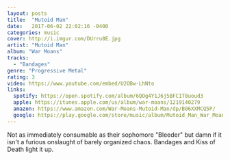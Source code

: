 ```yaml
---
layout: posts
title:  "Mutoid Man"
date:   2017-06-02 22:02:16 -0400
categories: music
cover: http://i.imgur.com/DUrru8E.jpg
artist: "Mutoid Man"
album: "War Moans"
tracks:
  - "Bandages"
genre: "Progressive Metal"
rating: 3
video: https://www.youtube.com/embed/U2OBw-LhNto
links:
  spotify: https://open.spotify.com/album/6QOg4Y1J6j5BFC1T8uoud3
  apple: https://itunes.apple.com/us/album/war-moans/1219140279
  amazon: https://www.amazon.com/War-Moans-Mutoid-Man/dp/B06XXMCQ5P/
  google: https://play.google.com/store/music/album/Mutoid_Man_War_Moans?id=Bkcrohtibpzrvczc2fd76roq2e4&hl=en
---
```


Not as immediately consumable as their sophomore "Bleeder" but damn if it isn't a furious onslaught of barely organized chaos.  Bandages and Kiss of Death light it up.
